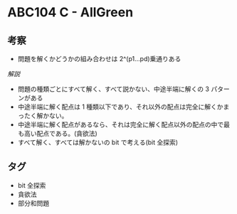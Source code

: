 # ABC104 C - AllGreen

## 考察

- 問題を解くかどうかの組み合わせは 2^(p1...pd)乗通りある

_解説_

- 問題の種類ごとにすべて解く、すべて説かない、中途半端に解くの 3 パターンがある
- 中途半端に解く配点は 1 種類以下であり、それ以外の配点は完全に解くかまったく解かない。
- 中途半端に解く配点があるなら、それは完全に解く配点以外の配点の中で最も高い配点である。(貪欲法)
- すべて解く、すべては解かないの bit で考える(bit 全探索)

## タグ

- bit 全探索
- 貪欲法
- 部分和問題
